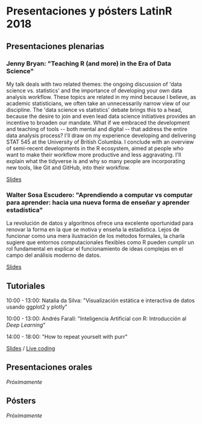 # Presentaciones y pósters LatinR 2018

## Presentaciones plenarias

### Jenny Bryan: "Teaching R (and more) in the Era of Data Science"
My talk deals with two related themes: the ongoing discussion of 'data science vs. statistics' and the importance of developing your own data analysis workflow. These topics are related in my mind because I believe, as academic statisticians, we often take an unnecessarily narrow view of our discipline. The 'data science vs statistics' debate brings this to a head, because the desire to join and even lead data science initiatives provides an incentive to broaden our mandate. What if we embraced the development and teaching of tools -- both mental and digital -- that address the entire data analysis process? I'll draw on my experience developing and delivering STAT 545 at the University of British Columbia. I conclude with an overview of semi-recent developments in the R ecosystem, aimed at people who want to make their workflow more productive and less aggravating. I'll explain what the tidyverse is and why so many people are incorporating new tools, like Git and GitHub, into their workflow. 

[Slides](https://github.com/jennybc/zen-art-workflow/blob/master/2018-09_bryan-zen-art-workflow.pdf)

### Walter Sosa Escudero: "Aprendiendo a computar vs computar para aprender: hacia una nueva forma de enseñar y aprender estadística"
La revolución de datos y algoritmos ofrece una excelente oportunidad para renovar la forma en la que se motiva y enseña la estadística. Lejos de funcionar como una mera ilustración de los métodos formales, la charla sugiere que entornos computacionales flexibles como R pueden cumplir un rol fundamental en explicar el funcionamiento de ideas complejas en el campo del análisis moderno de datos. 

[Slides](https://waltersosa.weebly.com/uploads/2/2/1/8/22189288/latinrwse2018.pdf)

## Tutoriales 

10:00 - 13:00: Natalia da Silva: "Visualización estática e interactiva de datos usando ggplot2 y plotly"


10:00 - 13:00: Andrés Farall: "Inteligencia Artificial con R: Introducción al _Deep Learning_"


14:00 - 18:00: "How to repeat yourselt with purr"

[Slides](https://rstd.io/purrr-latinr) / [Live coding](https://github.com/LatinR/presentaciones-LatinR2018/blob/master/tutoriales/jenny-live-code.R)


## Presentaciones orales

_Próximamente_

## Pósters

_Próximamente_

